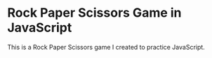 # Rock Paper Scissors Game in JavaScript

This is a Rock Paper Scissors game I created to practice JavaScript. 